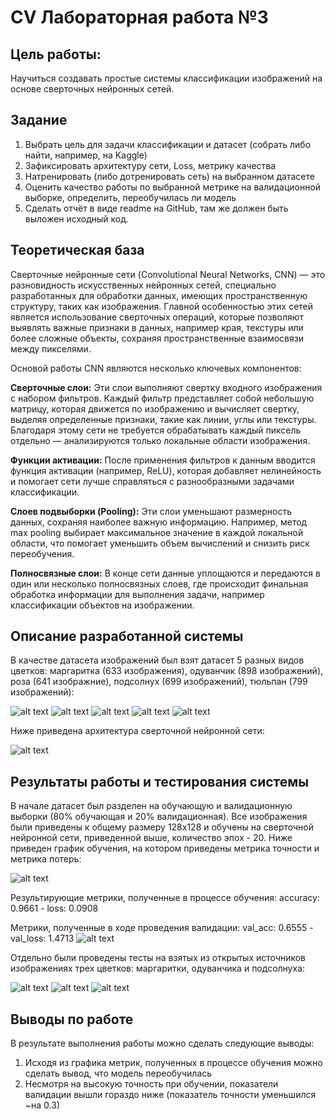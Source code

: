 # CV Лабораторная работа №3

## Цель работы:
Научиться создавать простые системы классификации изображений на основе сверточных нейронных сетей.

## Задание
1. Выбрать цель для задачи классификации и датасет (собрать либо найти, например, на Kaggle)
2. Зафиксировать архитектуру сети, Loss, метрику качества
3. Натренировать (либо дотренировать сеть) на выбранном датасете
4. Оценить качество работы по выбранной метрике на валидационной выборке, определить, переобучилась ли модель
5. Сделать отчёт в виде readme на GitHub, там же должен быть выложен исходный код.

## Теоретическая база
Сверточные нейронные сети (Convolutional Neural Networks, CNN) — это разновидность искусственных нейронных сетей, специально разработанных для обработки данных, имеющих пространственную структуру, таких как изображения. Главной особенностью этих сетей является использование сверточных операций, которые позволяют выявлять важные признаки в данных, например края, текстуры или более сложные объекты, сохраняя пространственные взаимосвязи между пикселями.

Основой работы CNN являются несколько ключевых компонентов:

<b>Сверточные слои:</b> Эти слои выполняют свертку входного изображения с набором фильтров. Каждый фильтр представляет собой небольшую матрицу, которая движется по изображению и вычисляет свертку, выделяя определенные признаки, такие как линии, углы или текстуры. Благодаря этому сети не требуется обрабатывать каждый пиксель отдельно — анализируются только локальные области изображения.

<b>Функции активации:</b> После применения фильтров к данным вводится функция активации (например, ReLU), которая добавляет нелинейность и помогает сети лучше справляться с разнообразными задачами классификации.

<b>Слоев подвыборки (Pooling):</b> Эти слои уменьшают размерность данных, сохраняя наиболее важную информацию. Например, метод max pooling выбирает максимальное значение в каждой локальной области, что помогает уменьшить объем вычислений и снизить риск переобучения.

<b>Полносвязные слои:</b> В конце сети данные уплощаются и передаются в один или несколько полносвязных слоев, где происходит финальная обработка информации для выполнения задачи, например классификации объектов на изображении.

## Описание разработанной системы
В качестве датасета изображений был взят датасет 5 разных видов цветков: маргаритка (633 изображения), одуванчик (898 изображений), роза (641 изображние), подсолнух (699 изображений), тюльпан (799 изображений):

![alt text](https://github.com/Okoyaki/CV-Lab3/blob/3aedc1313a0523807993d5309e2cb222dab3c4f5/data/images/daisy/5673551_01d1ea993e_n.jpg)
![alt text](https://github.com/Okoyaki/CV-Lab3/blob/3aedc1313a0523807993d5309e2cb222dab3c4f5/data/images/dandelion/7355522_b66e5d3078_m.jpg)
![alt text](https://github.com/Okoyaki/CV-Lab3/blob/3aedc1313a0523807993d5309e2cb222dab3c4f5/data/images/roses/99383371_37a5ac12a3_n.jpg)
![alt text](https://github.com/Okoyaki/CV-Lab3/blob/3aedc1313a0523807993d5309e2cb222dab3c4f5/data/images/sunflowers/6953297_8576bf4ea3.jpg)
![alt text](https://github.com/Okoyaki/CV-Lab3/blob/3aedc1313a0523807993d5309e2cb222dab3c4f5/data/images/tulips/5547758_eea9edfd54_n.jpg)

Ниже приведена архитектура сверточной нейронной сети:

![alt text](https://github.com/Okoyaki/CV-Lab3/blob/b4847db2839e2be60b9862b4db2d3a368bed84df/data/result/summary.png)

## Результаты работы и тестирования системы
В начале датасет был разделен на обучающую и валидационную выборки (80% обучающая и 20% валидационная). Все изображения были приведены к общему размеру 128х128 и обучены на сверточной нейронной сети, приведенной выше, количество эпох - 20. Ниже приведен график обучения, на котором приведены метрика точности и метрика потерь:

![alt text](https://github.com/Okoyaki/CV-Lab3/blob/3dae1659789bd9e03d5db63f761c40e35dee01f8/data/result/train.png)

Результирующие метрики, полученные в процессе обучения: accuracy: 0.9661 - loss: 0.0908

Метрики, полученные в ходе проведения валидации: val_acc: 0.6555 - val_loss: 1.4713 
![alt text](https://github.com/Okoyaki/CV-Lab3/blob/8d9b4850c704a9a9be89c19fc13812ad9677a6e3/data/result/epochs.png)


Отдельно были проведены тесты на взятых из открытых источников изображениях трех цветков: маргаритки, одуванчика и подсолнуха:

![alt text](https://github.com/Okoyaki/CV-Lab3/blob/3dae1659789bd9e03d5db63f761c40e35dee01f8/data/result/test0.jpg)
![alt text](https://github.com/Okoyaki/CV-Lab3/blob/3dae1659789bd9e03d5db63f761c40e35dee01f8/data/result/test1.jpg)
![alt text](https://github.com/Okoyaki/CV-Lab3/blob/3dae1659789bd9e03d5db63f761c40e35dee01f8/data/result/test2.jpg)

## Выводы по работе

В результате выполнения работы можно сделать следующие выводы:

1. Исходя из графика метрик, полученных в процессе обучения можно сделать вывод, что модель переобучилась
2. Несмотря на высокую точность при обучении, показатели валидации вышли гораздо ниже (показатель точности уменьшился ~на 0.3)
